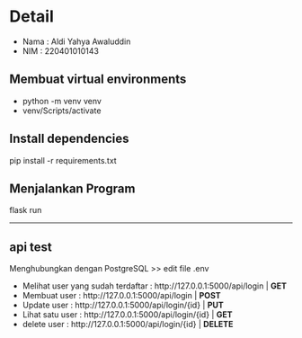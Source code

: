 # Detail
- Nama : Aldi Yahya Awaluddin
- NIM : 220401010143

## Membuat virtual environments
- python -m venv venv
- venv/Scripts/activate

## Install dependencies
pip install -r requirements.txt

## Menjalankan Program
flask run

----------------------------

## api test
Menghubungkan dengan PostgreSQL >> edit file .env

<ul>
  <li>Melihat user yang sudah terdaftar : http://127.0.0.1:5000/api/login | <b>GET</b></li>
  <li>Membuat user : http://127.0.0.1:5000/api/login | <b>POST</b></li>
  <li>Update user : http://127.0.0.1:5000/api/login/{id} | <b>PUT</b></li>
  <li>Lihat satu user : http://127.0.0.1:5000/api/login/{id} | <b>GET</b></li>
  <li>delete user : http://127.0.0.1:5000/api/login/{id} | <b>DELETE</b></li>
</ul>